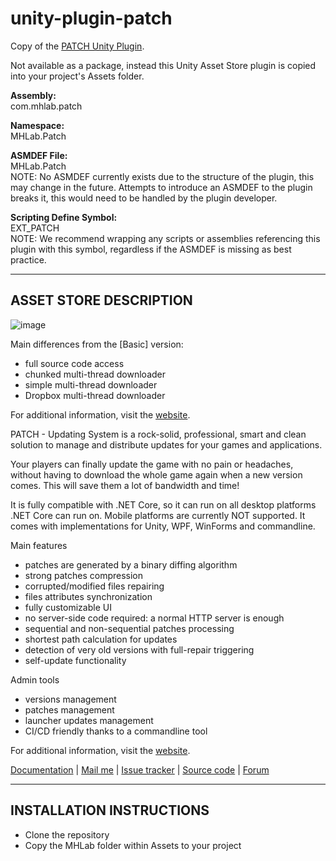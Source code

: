 # unity-plugin-patch
Copy of the [PATCH Unity Plugin](https://assetstore.unity.com/packages/tools/utilities/patch-updating-system-plus-46639). 

Not available as a package, instead this Unity Asset Store plugin is copied into your project's Assets folder.

**Assembly:**\
com.mhlab.patch

**Namespace:**\
MHLab.Patch

**ASMDEF File:**\
MHLab.Patch  
NOTE: No ASMDEF currently exists due to the structure of the plugin, this may change in the future. Attempts to introduce an ASMDEF to the plugin breaks it, this would need to be handled by the plugin developer.

**Scripting Define Symbol:**\
EXT_PATCH  
NOTE: We recommend wrapping any scripts or assemblies referencing this plugin with this symbol, regardless if the ASMDEF is missing as best practice.

------------------------------
ASSET STORE DESCRIPTION
------------------------------
![image](https://github.com/user-attachments/assets/7ea770e1-4abe-45b0-87f8-f16363edfc71)

Main differences from the [Basic] version:
- full source code access
- chunked multi-thread downloader
- simple multi-thread downloader
- Dropbox multi-thread downloader

For additional information, visit the [website](https://patch.mhlab.tech/).

PATCH - Updating System is a rock-solid, professional, smart and clean solution to manage and distribute updates for your games and applications.

Your players can finally update the game with no pain or headaches, without having to download the whole game again when a new version comes. This will save them a lot of bandwidth and time!

It is fully compatible with .NET Core, so it can run on all desktop platforms .NET Core can run on. Mobile platforms are currently NOT supported. It comes with implementations for Unity, WPF, WinForms and commandline.

Main features
- patches are generated by a binary diffing algorithm
- strong patches compression
- corrupted/modified files repairing
- files attributes synchronization
- fully customizable UI
- no server-side code required: a normal HTTP server is enough
- sequential and non-sequential patches processing
- shortest path calculation for updates
- detection of very old versions with full-repair triggering
- self-update functionality

Admin tools
- versions management
- patches management
- launcher updates management
- CI/CD friendly thanks to a commandline tool

For additional information, visit the [website](https://patch.mhlab.tech/).

[Documentation](https://github.com/emanzione/PATCH/wiki) | [Mail me](m4nu.91@gmail.com) | [Issue tracker](https://github.com/emanzione/PATCH/issues) | [Source code](http://u3d.as/jSG) | [Forum](http://forum.unity3d.com/threads/p-a-t-c-h-ultimate-patching-system.342320/)

------------------------------
INSTALLATION INSTRUCTIONS
------------------------------
- Clone the repository
- Copy the MHLab folder within Assets to your project
